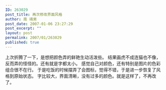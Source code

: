 ```yaml
---
ID: 263029
post_title: 再次修改界面风格
author: 南 靖男
post_date: 2007-01-06 23:27:29
post_excerpt: ""
layout: post
permalink: 2007/01/263029
published: true
---
```

上次折腾了一下，是想把颜色弄的鲜艳生动活泼些。
结果画虎不成连猫也不像，反而弄的怪怪的。还有就是字都太小。
感觉自己对颜色，还有特别是图片的色彩组合很不在行。
于是吃饭的时候摆弄了会图标，觉得不错，于是进一步恢复了风格到原始状态。
字比较大，界面清晰，没有过多的颜色。就是这样了，不再改了。